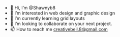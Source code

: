 - 👋 Hi, I’m @Shawnyb8
- 👀 I’m interested in web design and graphic design
- 🌱 I’m currently learning grid layouts
- 💞️ I’m looking to collaborate on your next project.
- 📫 How to reach me creativebeil.8@gmail.com

<!---
Shawnyb8/Shawnyb8 is a ✨ special ✨ repository because its `README.md` (this file) appears on your GitHub profile.
You can click the Preview link to take a look at your changes.
--->
